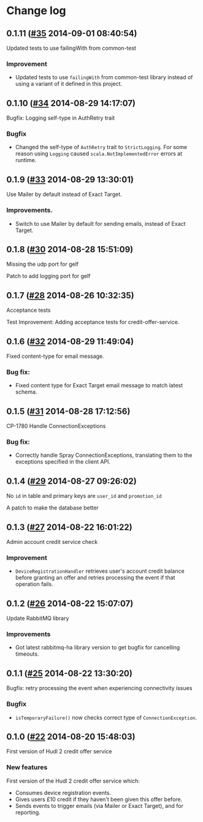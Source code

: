 # Change log

## 0.1.11 ([#35](https://git.mobcastdev.com/Hermes/credit-offer-service/pull/35) 2014-09-01 08:40:54)

Updated tests to use failingWith from common-test

### Improvement

- Updated tests to use `failingWith` from common-test library instead of using a variant of it defined in this project.

## 0.1.10 ([#34](https://git.mobcastdev.com/Hermes/credit-offer-service/pull/34) 2014-08-29 14:17:07)

Bugfix: Logging self-type in AuthRetry trait 

### Bugfix

- Changed the self-type of `AuthRetry` trait to `StrictLogging`. For some reason using `Logging` caused `scala.NotImplementedError` errors at runtime.

## 0.1.9 ([#33](https://git.mobcastdev.com/Hermes/credit-offer-service/pull/33) 2014-08-29 13:30:01)

Use Mailer by default instead of Exact Target.

### Improvements.

- Switch to use Mailer by default for sending emails, instead of Exact Target.


## 0.1.8 ([#30](https://git.mobcastdev.com/Hermes/credit-offer-service/pull/30) 2014-08-28 15:51:09)

Missing the udp port for gelf

Patch to add logging port for gelf

## 0.1.7 ([#28](https://git.mobcastdev.com/Hermes/credit-offer-service/pull/28) 2014-08-26 10:32:35)

Acceptance tests

Test Improvement: Adding acceptance tests for credit-offer-service. 


## 0.1.6 ([#32](https://git.mobcastdev.com/Hermes/credit-offer-service/pull/32) 2014-08-29 11:49:04)

Fixed content-type for email message.

### Bug fix:

- Fixed content type for Exact Target email message to match latest schema.


## 0.1.5 ([#31](https://git.mobcastdev.com/Hermes/credit-offer-service/pull/31) 2014-08-28 17:12:56)

CP-1780 Handle ConnectionExceptions

### Bug fix:

- Correctly handle Spray ConnectionExceptions, translating them to the exceptions specified in the client API.


## 0.1.4 ([#29](https://git.mobcastdev.com/Hermes/credit-offer-service/pull/29) 2014-08-27 09:26:02)

No `id` in table and primary keys are `user_id` and `promotion_id`

A patch to make the database better

## 0.1.3 ([#27](https://git.mobcastdev.com/Hermes/credit-offer-service/pull/27) 2014-08-22 16:01:22)

Admin account credit service check

### Improvement

- `DeviceRegistrationHandler` retrieves user's account credit balance before granting an offer and retries processing the event if that operation fails.

## 0.1.2 ([#26](https://git.mobcastdev.com/Hermes/credit-offer-service/pull/26) 2014-08-22 15:07:07)

Update RabbitMQ library

### Improvements

- Got latest rabbitmq-ha library version to get bugfix for cancelling timeouts.


## 0.1.1 ([#25](https://git.mobcastdev.com/Hermes/credit-offer-service/pull/25) 2014-08-22 13:30:20)

Bugfix: retry processing the event when experiencing connectivity issues

### Bugfix

- `isTemporaryFailure()` now checks correct type of `ConnectionException`.

## 0.1.0 ([#22](https://git.mobcastdev.com/Hermes/credit-offer-service/pull/22) 2014-08-20 15:48:03)

First version of Hudl 2 credit offer service

### New features

First version of the Hudl 2 credit offer service which:

- Consumes device registration events.
- Gives users £10 credit if they haven't been given this offer before.
- Sends events to trigger emails (via Mailer or Exact Target), and for reporting.


